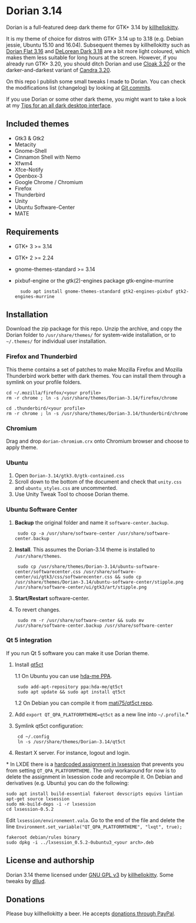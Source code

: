 # Dorian 3.14
Dorian is a full-featured deep dark theme for GTK+ 3.14 by [killhellokitty](http://killhellokitty.deviantart.com/).

It is my theme of choice for distros with GTK+ 3.14 up to 3.18 (e.g. Debian jessie, Ubuntu 15.10 and 16.04). Subsequent themes by killhellokitty such as [Dorian Flat 3.16](http://killhellokitty.deviantart.com/art/Dorian-Flat-3-16-revision-5-537693271) and [DeLorean Dark 3.18](http://killhellokitty.deviantart.com/art/DeLorean-Dark-3-18-15-01242015-569072551) are a bit more light coloured, which makes them less suitable for long hours at the screen. However, if you already run GTK+ 3.20, you should ditch Dorian and use [Cloak 3.20](http://killhellokitty.deviantart.com/art/Cloak-3-20-6-05052016-603341133) or the darker-and-darkest variant of [Candra 3.20](http://killhellokitty.deviantart.com/art/Candra-Themes-3-20-2-05102016-607878370).

On this repo I publish some small tweaks I made to Dorian. You can check the modifications list (changelog) by looking at [Git commits](https://github.com/dllud/Dorian-3.14/commits/master).

If you use Dorian or some other dark theme, you might want to take a look at my [Tips for an all dark desktop interface](https://gist.github.com/dllud/e2751ab00ce0e40cc4997b89008fc08a).

## Included themes
- Gtk3 & Gtk2
- Metacity
- Gnome-Shell
- Cinnamon Shell with Nemo
- Xfwm4
- Xfce-Notify
- Openbox-3
- Google Chrome / Chromium
- Firefox
- Thunderbird
- Unity
- Ubuntu Software-Center
- MATE

## Requirements
- GTK+ 3 >= 3.14
- GTK+ 2 >= 2.24
- gnome-themes-standard >= 3.14
- pixbuf-engine or the gtk(2)-engines package gtk-engine-murrine

		sudo apt install gnome-themes-standard gtk2-engines-pixbuf gtk2-engines-murrine

## Installation
Download the zip package for this repo. Unzip the archive, and copy the Dorian folder to `/usr/share/themes/` for system-wide installation, or to `~/.themes/` for individual user installation.

### Firefox and Thunderbird
This theme contains a set of patches to make Mozilla Firefox and Mozilla Thunderbird work better with dark themes. You can install them through a symlink on your profile folders.

	cd ~/.mozilla/firefox/<your profile>
	rm -r chrome ; ln -s /usr/share/themes/Dorian-3.14/firefox/chrome
	
	cd .thunderbird/<your profile>
	rm -r chrome ; ln -s /usr/share/themes/Dorian-3.14/thunderbird/chrome
	
### Chromium
Drag and drop `dorian-chromium.crx` onto Chromium browser and choose to apply theme.

### Ubuntu
1. Open `Dorian-3.14/gtk3.0/gtk-contained.css`
2. Scroll down to the bottom of the document and check that `unity.css` and `ubuntu_styles.css` are uncommented.
3. Use Unity Tweak Tool to choose Dorian theme.

### Ubuntu Software Center
1. **Backup** the original folder and name it `software-center.backup`.

		sudo cp -a /usr/share/software-center /usr/share/software-center.backup

2. **Install**. This assumes the Dorian-3.14 theme is installed to `/usr/share/themes`.

		sudo cp /usr/share/themes/Dorian-3.14/ubuntu-software-center/softwarecenter.css /usr/share/software-center/ui/gtk3/css/softwarecenter.css && sudo cp /usr/share/themes/Dorian-3.14/ubuntu-software-center/stipple.png /usr/share/software-center/ui/gtk3/art/stipple.png

3. **Start/Restart** software-center.
4. To revert changes.

		sudo rm -r /usr/share/software-center && sudo mv /usr/share/software-center.backup /usr/share/software-center
	
### Qt 5 integration
If you run Qt 5 software you can make it use Dorian theme.

1. Install [qt5ct](https://sourceforge.net/projects/qt5ct/)

	1.1 On Ubuntu you can use [hda-me PPA](https://launchpad.net/~hda-me/+archive/ubuntu/qt5ct).
	
		sudo add-apt-repository ppa:hda-me/qt5ct
		sudo apt update && sudo apt install qt5ct
	
	1.2 On Debian you can compile it from [mati75/qt5ct repo](https://github.com/mati75/qt5ct/releases).

2. Add `export QT_QPA_PLATFORMTHEME=qt5ct` as a new line into `~/.profile`.\*

3. Symlink qt5ct configuration:

		cd ~/.config
		ln -s /usr/share/themes/Dorian-3.14/qt5ct
		
4. Restart X server. For instance, logout and login.

\* In LXDE there is a [hardcoded assignment in lxsession](https://sourceforge.net/p/lxde/bugs/824/) that prevents you from setting `QT_QPA_PLATFORMTHEME`. The only workaround for now is to delete the assignment in lxsession code and recompile it. On Debian and derivatives (e.g. Ubuntu) you can do the following:

	sudo apt install build-essential fakeroot devscripts equivs lintian
	apt-get source lxsession
	sudo mk-build-deps -i -r lxsession
	cd lxsession-0.5.2
Edit `lxsession/environement.vala`. Go to the end of the file and delete the line `Environment.set_variable("QT_QPA_PLATFORMTHEME", "lxqt", true);`

	fakeroot debian/rules binary
	sudo dpkg -i ../lxsession_0.5.2-0ubuntu3_<your arch>.deb

## License and authorship
Dorian 3.14 theme licensed under [GNU GPL v3](/LICENSE) by [killhellokitty](http://killhellokitty.deviantart.com/). Some tweaks by [dllud](https://github.com/dllud).

## Donations
Please buy killhellokitty a beer. He accepts [donations through PayPal](https://www.paypal.com/cgi-bin/webscr?cmd=_donations&business=VQBDVXRFDHPPS&lc=US&item_name=killhellokitty&item_number=SiouXsie&currency_code=USD&bn=PP%2dDonationsBF%3abtn_donate_LG%2egif%3aNonHosted).
